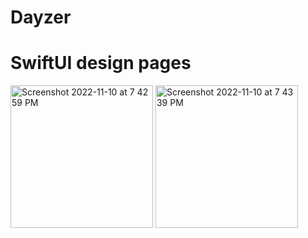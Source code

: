 # Dayzer
# SwiftUI design pages
<img width="228" alt="Screenshot 2022-11-10 at 7 42 59 PM" src="https://user-images.githubusercontent.com/34705432/201110843-ae8c2740-214c-4fab-8a1a-f6a80ceee123.png">

<img width="228" alt="Screenshot 2022-11-10 at 7 43 39 PM" src="https://user-images.githubusercontent.com/34705432/201110994-35284561-6d16-47d7-ada1-0c6b9fac5d0a.png">
